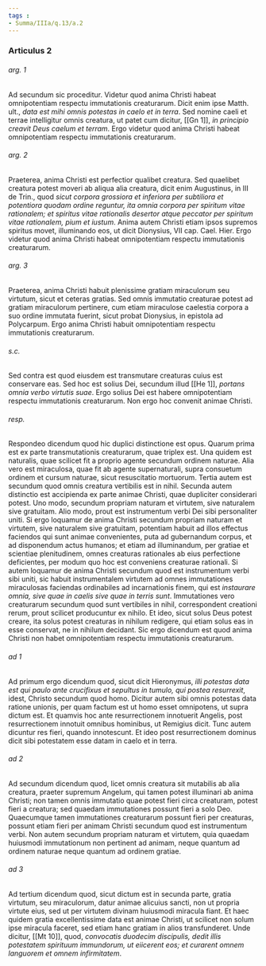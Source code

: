 ```yaml
---
tags : 
- Summa/IIIa/q.13/a.2
---
```


### Articulus 2

###### arg. 1
Ad secundum sic proceditur. Videtur quod anima Christi habeat omnipotentiam respectu immutationis creaturarum. Dicit enim ipse Matth. ult., *data est mihi omnis potestas in caelo et in terra*. Sed nomine caeli et terrae intelligitur omnis creatura, ut patet cum dicitur, [[Gn 1]], *in principio creavit Deus caelum et terram*. Ergo videtur quod anima Christi habeat omnipotentiam respectu immutationis creaturarum.

###### arg. 2
Praeterea, anima Christi est perfectior qualibet creatura. Sed quaelibet creatura potest moveri ab aliqua alia creatura, dicit enim Augustinus, in III de Trin., quod *sicut corpora grossiora et inferiora per subtiliora et potentiora quodam ordine reguntur, ita omnia corpora per spiritum vitae rationalem; et spiritus vitae rationalis desertor atque peccator per spiritum vitae rationalem, pium et iustum*. Anima autem Christi etiam ipsos supremos spiritus movet, illuminando eos, ut dicit Dionysius, VII cap. Cael. Hier. Ergo videtur quod anima Christi habeat omnipotentiam respectu immutationis creaturarum.

###### arg. 3
Praeterea, anima Christi habuit plenissime gratiam miraculorum seu virtutum, sicut et ceteras gratias. Sed omnis immutatio creaturae potest ad gratiam miraculorum pertinere, cum etiam miraculose caelestia corpora a suo ordine immutata fuerint, sicut probat Dionysius, in epistola ad Polycarpum. Ergo anima Christi habuit omnipotentiam respectu immutationis creaturarum.

###### s.c.
Sed contra est quod eiusdem est transmutare creaturas cuius est conservare eas. Sed hoc est solius Dei, secundum illud [[He 1]], *portans omnia verbo virtutis suae*. Ergo solius Dei est habere omnipotentiam respectu immutationis creaturarum. Non ergo hoc convenit animae Christi.

###### resp.
Respondeo dicendum quod hic duplici distinctione est opus. Quarum prima est ex parte transmutationis creaturarum, quae triplex est. Una quidem est naturalis, quae scilicet fit a proprio agente secundum ordinem naturae. Alia vero est miraculosa, quae fit ab agente supernaturali, supra consuetum ordinem et cursum naturae, sicut resuscitatio mortuorum. Tertia autem est secundum quod omnis creatura vertibilis est in nihil. Secunda autem distinctio est accipienda ex parte animae Christi, quae dupliciter considerari potest. Uno modo, secundum propriam naturam et virtutem, sive naturalem sive gratuitam. Alio modo, prout est instrumentum verbi Dei sibi personaliter uniti. Si ergo loquamur de anima Christi secundum propriam naturam et virtutem, sive naturalem sive gratuitam, potentiam habuit ad illos effectus faciendos qui sunt animae convenientes, puta ad gubernandum corpus, et ad disponendum actus humanos; et etiam ad illuminandum, per gratiae et scientiae plenitudinem, omnes creaturas rationales ab eius perfectione deficientes, per modum quo hoc est conveniens creaturae rationali. Si autem loquamur de anima Christi secundum quod est instrumentum verbi sibi uniti, sic habuit instrumentalem virtutem ad omnes immutationes miraculosas faciendas ordinabiles ad incarnationis finem, qui est *instaurare omnia, sive quae in caelis sive quae in terris sunt*. Immutationes vero creaturarum secundum quod sunt vertibiles in nihil, correspondent creationi rerum, prout scilicet producuntur ex nihilo. Et ideo, sicut solus Deus potest creare, ita solus potest creaturas in nihilum redigere, qui etiam solus eas in esse conservat, ne in nihilum decidant. Sic ergo dicendum est quod anima Christi non habet omnipotentiam respectu immutationis creaturarum.

###### ad 1
Ad primum ergo dicendum quod, sicut dicit Hieronymus, *illi potestas data est qui paulo ante crucifixus et sepultus in tumulo, qui postea resurrexit*, idest, Christo secundum quod homo. Dicitur autem sibi omnis potestas data ratione unionis, per quam factum est ut homo esset omnipotens, ut supra dictum est. Et quamvis hoc ante resurrectionem innotuerit Angelis, post resurrectionem innotuit omnibus hominibus, ut Remigius dicit. Tunc autem dicuntur res fieri, quando innotescunt. Et ideo post resurrectionem dominus dicit sibi potestatem esse datam in caelo et in terra.

###### ad 2
Ad secundum dicendum quod, licet omnis creatura sit mutabilis ab alia creatura, praeter supremum Angelum, qui tamen potest illuminari ab anima Christi; non tamen omnis immutatio quae potest fieri circa creaturam, potest fieri a creatura; sed quaedam immutationes possunt fieri a solo Deo. Quaecumque tamen immutationes creaturarum possunt fieri per creaturas, possunt etiam fieri per animam Christi secundum quod est instrumentum verbi. Non autem secundum propriam naturam et virtutem, quia quaedam huiusmodi immutationum non pertinent ad animam, neque quantum ad ordinem naturae neque quantum ad ordinem gratiae.

###### ad 3
Ad tertium dicendum quod, sicut dictum est in secunda parte, gratia virtutum, seu miraculorum, datur animae alicuius sancti, non ut propria virtute eius, sed ut per virtutem divinam huiusmodi miracula fiant. Et haec quidem gratia excellentissime data est animae Christi, ut scilicet non solum ipse miracula faceret, sed etiam hanc gratiam in alios transfunderet. Unde dicitur, [[Mt 10]], quod, *convocatis duodecim discipulis, dedit illis potestatem spirituum immundorum, ut eiicerent eos; et curarent omnem languorem et omnem infirmitatem*.

